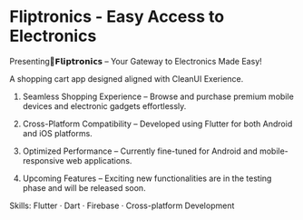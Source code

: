# Fliptronics - Easy Access to Electronics

Presenting🔌𝗙𝗹𝗶𝗽𝘁𝗿𝗼𝗻𝗶𝗰𝘀 – Your Gateway to Electronics Made Easy!

A shopping cart app designed aligned with CleanUI Exerience.

1) Seamless Shopping Experience
– Browse and purchase premium mobile devices and electronic gadgets effortlessly.

2) Cross-Platform Compatibility
– Developed using Flutter for both Android and iOS platforms.

3) Optimized Performance
– Currently fine-tuned for Android and mobile-responsive web applications.

4) Upcoming Features
– Exciting new functionalities are in the testing phase and will be released soon.


Skills: Flutter · Dart · Firebase · Cross-platform Development
